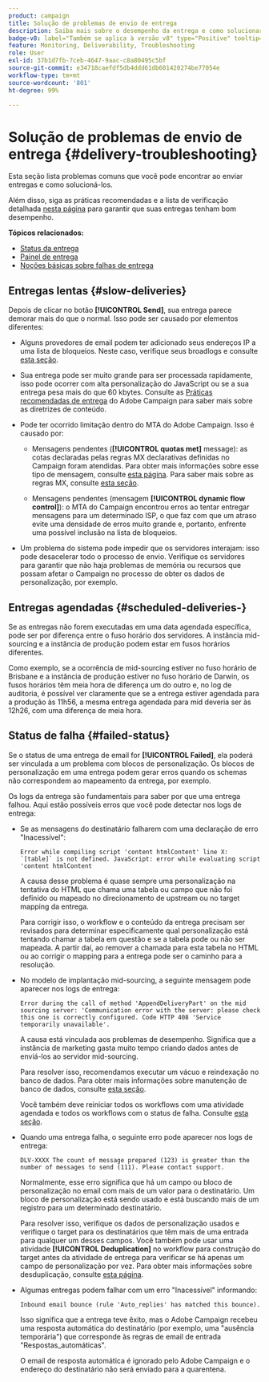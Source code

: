 ```yaml
---
product: campaign
title: Solução de problemas de envio de entrega
description: Saiba mais sobre o desempenho da entrega e como solucionar problemas relacionados ao monitoramento da entrega
badge-v8: label="Também se aplica à versão v8" type="Positive" tooltip="Também se aplica ao Campaign v8"
feature: Monitoring, Deliverability, Troubleshooting
role: User
exl-id: 37b1d7fb-7ceb-4647-9aac-c8a80495c5bf
source-git-commit: e34718caefdf5db4ddd61db601420274be77054e
workflow-type: tm+mt
source-wordcount: '801'
ht-degree: 99%

---
```


# Solução de problemas de envio de entrega {#delivery-troubleshooting}

Esta seção lista problemas comuns que você pode encontrar ao enviar entregas e como solucioná-los.

Além disso, siga as práticas recomendadas e a lista de verificação detalhada [nesta página](delivery-performances.md) para garantir que suas entregas tenham bom desempenho.

**Tópicos relacionados:**

* [Status da entrega](delivery-statuses.md)
* [Painel de entrega](delivery-dashboard.md)
* [Noções básicas sobre falhas de entrega](understanding-delivery-failures.md)

## Entregas lentas {#slow-deliveries}

Depois de clicar no botão **[!UICONTROL Send]**, sua entrega parece demorar mais do que o normal. Isso pode ser causado por elementos diferentes:

* Alguns provedores de email podem ter adicionado seus endereços IP a uma lista de bloqueios. Neste caso, verifique seus broadlogs e consulte [esta seção](about-deliverability.md).

* Sua entrega pode ser muito grande para ser processada rapidamente, isso pode ocorrer com alta personalização do JavaScript ou se a sua entrega pesa mais do que 60 kbytes. Consulte as [Práticas recomendadas de entrega](delivery-best-practices.md) do Adobe Campaign para saber mais sobre as diretrizes de conteúdo.

* Pode ter ocorrido limitação dentro do MTA do Adobe Campaign. Isso é causado por:

   * Mensagens pendentes (**[!UICONTROL quotas met]** message): as cotas declaradas pelas regras MX declarativas definidas no Campaign foram atendidas. Para obter mais informações sobre esse tipo de mensagem, consulte [esta página](deliverability-faq.md). Para saber mais sobre as regras MX, consulte [esta seção](../../installation/using/email-deliverability.md#about-mx-rules).

   * Mensagens pendentes (mensagem **[!UICONTROL dynamic flow control]**): o MTA do Campaign encontrou erros ao tentar entregar mensagens para um determinado ISP, o que faz com que um atraso evite uma densidade de erros muito grande e, portanto, enfrente uma possível inclusão na lista de bloqueios.

* Um problema do sistema pode impedir que os servidores interajam: isso pode desacelerar todo o processo de envio. Verifique os servidores para garantir que não haja problemas de memória ou recursos que possam afetar o Campaign no processo de obter os dados de personalização, por exemplo.

## Entregas agendadas {#scheduled-deliveries-}

Se as entregas não forem executadas em uma data agendada específica, pode ser por diferença entre o fuso horário dos servidores. A instância mid-sourcing e a instância de produção podem estar em fusos horários diferentes.

Como exemplo, se a ocorrência de mid-sourcing estiver no fuso horário de Brisbane e a instância de produção estiver no fuso horário de Darwin, os fusos horários têm meia hora de diferença um do outro e, no log de auditoria, é possível ver claramente que se a entrega estiver agendada para a produção às 11h56, a mesma entrega agendada para mid deveria ser às 12h26, com uma diferença de meia hora.

## Status de falha {#failed-status}

Se o status de uma entrega de email for **[!UICONTROL Failed]**, ela poderá ser vinculada a um problema com blocos de personalização. Os blocos de personalização em uma entrega podem gerar erros quando os schemas não correspondem ao mapeamento da entrega, por exemplo.

Os logs da entrega são fundamentais para saber por que uma entrega falhou. Aqui estão possíveis erros que você pode detectar nos logs de entrega:

* Se as mensagens do destinatário falharem com uma declaração de erro &quot;Inacessível&quot;:

  ```
  Error while compiling script 'content htmlContent' line X: `[table]` is not defined. JavaScript: error while evaluating script 'content htmlContent
  ```

  A causa desse problema é quase sempre uma personalização na tentativa do HTML que chama uma tabela ou campo que não foi definido ou mapeado no direcionamento de upstream ou no target mapping da entrega.

  Para corrigir isso, o workflow e o conteúdo da entrega precisam ser revisados para determinar especificamente qual personalização está tentando chamar a tabela em questão e se a tabela pode ou não ser mapeada. A partir daí, ao remover a chamada para esta tabela no HTML ou ao corrigir o mapping para a entrega pode ser o caminho para a resolução.

* No modelo de implantação mid-sourcing, a seguinte mensagem pode aparecer nos logs de entrega:

  ```
  Error during the call of method 'AppendDeliveryPart' on the mid sourcing server: 'Communication error with the server: please check this one is correctly configured. Code HTTP 408 'Service temporarily unavailable'.
  ```

  A causa está vinculada aos problemas de desempenho. Significa que a instância de marketing gasta muito tempo criando dados antes de enviá-los ao servidor mid-sourcing.

  Para resolver isso, recomendamos executar um vácuo e reindexação no banco de dados. Para obter mais informações sobre manutenção de banco de dados, consulte [esta seção](../../production/using/recommendations.md).

  Você também deve reiniciar todos os workflows com uma atividade agendada e todos os workflows com o status de falha. Consulte [esta seção](../../workflow/using/scheduler.md).

* Quando uma entrega falha, o seguinte erro pode aparecer nos logs de entrega:

  ```
  DLV-XXXX The count of message prepared (123) is greater than the number of messages to send (111). Please contact support.
  ```

  Normalmente, esse erro significa que há um campo ou bloco de personalização no email com mais de um valor para o destinatário. Um bloco de personalização está sendo usado e está buscando mais de um registro para um determinado destinatário.

  Para resolver isso, verifique os dados de personalização usados e verifique o target para os destinatários que têm mais de uma entrada para qualquer um desses campos. Você também pode usar uma atividade **[!UICONTROL Deduplication]** no workflow para construção do target antes da atividade de entrega para verificar se há apenas um campo de personalização por vez. Para obter mais informações sobre desduplicação, consulte [esta página](../../workflow/using/deduplication.md).

* Algumas entregas podem falhar com um erro &quot;Inacessível&quot; informando:

  ```
  Inbound email bounce (rule 'Auto_replies' has matched this bounce).
  ```

  Isso significa que a entrega teve êxito, mas o Adobe Campaign recebeu uma resposta automática do destinatário (por exemplo, uma &quot;ausência temporária&quot;) que corresponde às regras de email de entrada &quot;Respostas_automáticas&quot;.

  O email de resposta automática é ignorado pelo Adobe Campaign e o endereço do destinatário não será enviado para a quarentena.
